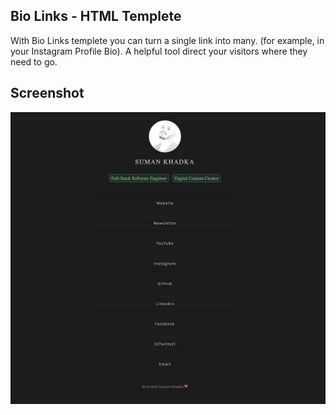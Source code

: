 ## Bio Links - HTML Templete

With Bio Links templete you can turn a single link into many.  (for example, in your Instagram Profile Bio). A helpful tool direct your visitors where they need to go.

## Screenshot
![Demo Image](/screenshot.png)